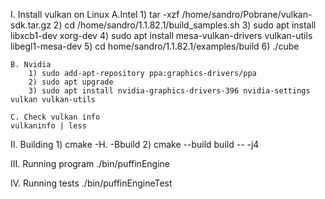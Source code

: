 I. Install vulkan on Linux
    A.Intel
        1) tar -xzf /home/sandro/Pobrane/vulkan-sdk.tar.gz
        2) cd /home/sandro/1.1.82.1/build_samples.sh
        3) sudo apt install libxcb1-dev xorg-dev 
        4) sudo apt install mesa-vulkan-drivers vulkan-utils libegl1-mesa-dev
        5) cd home/sandro/1.1.82.1/examples/build
        6) ./cube
    
    B. Nvidia
        1) sudo add-apt-repository ppa:graphics-drivers/ppa
        2) sudo apt upgrade
        3) sudo apt install nvidia-graphics-drivers-396 nvidia-settings vulkan vulkan-utils

    C. Check vulkan info
    vulkaninfo | less

II. Building
    1) cmake -H. -Bbuild
    2) cmake --build build -- -j4

III. Running program
./bin/puffinEngine

IV. Running tests
./bin/puffinEngineTest